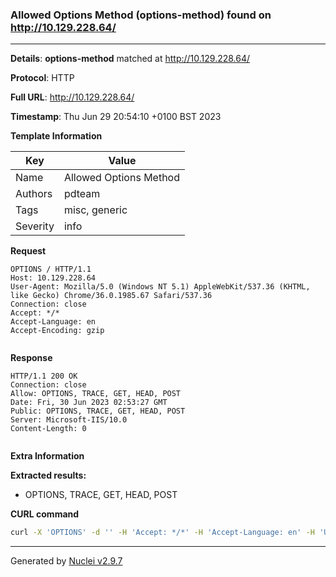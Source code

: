 ### Allowed Options Method (options-method) found on http://10.129.228.64/

----
**Details**: **options-method** matched at http://10.129.228.64/

**Protocol**: HTTP

**Full URL**: http://10.129.228.64/

**Timestamp**: Thu Jun 29 20:54:10 +0100 BST 2023

**Template Information**

| Key | Value |
| --- | --- |
| Name | Allowed Options Method |
| Authors | pdteam |
| Tags | misc, generic |
| Severity | info |

**Request**
```http
OPTIONS / HTTP/1.1
Host: 10.129.228.64
User-Agent: Mozilla/5.0 (Windows NT 5.1) AppleWebKit/537.36 (KHTML, like Gecko) Chrome/36.0.1985.67 Safari/537.36
Connection: close
Accept: */*
Accept-Language: en
Accept-Encoding: gzip


```

**Response**
```http
HTTP/1.1 200 OK
Connection: close
Allow: OPTIONS, TRACE, GET, HEAD, POST
Date: Fri, 30 Jun 2023 02:53:27 GMT
Public: OPTIONS, TRACE, GET, HEAD, POST
Server: Microsoft-IIS/10.0
Content-Length: 0


```

**Extra Information**

**Extracted results:**

- OPTIONS, TRACE, GET, HEAD, POST



**CURL command**
```sh
curl -X 'OPTIONS' -d '' -H 'Accept: */*' -H 'Accept-Language: en' -H 'User-Agent: Mozilla/5.0 (Windows NT 5.1) AppleWebKit/537.36 (KHTML, like Gecko) Chrome/36.0.1985.67 Safari/537.36' 'http://10.129.228.64/'
```

----

Generated by [Nuclei v2.9.7](https://github.com/projectdiscovery/nuclei)